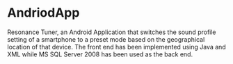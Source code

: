 # AndriodApp
Resonance Tuner, an Android Application that switches the sound profile setting of a smartphone to a preset mode based on the geographical location of that device. The front end has been implemented using Java and XML while MS SQL Server 2008 has been used as the back end. 
